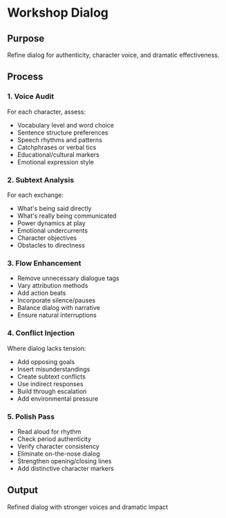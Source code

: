 # Workshop Dialog

## Purpose

Refine dialog for authenticity, character voice, and dramatic effectiveness.

## Process

### 1. Voice Audit

For each character, assess:

- Vocabulary level and word choice
- Sentence structure preferences
- Speech rhythms and patterns
- Catchphrases or verbal tics
- Educational/cultural markers
- Emotional expression style

### 2. Subtext Analysis

For each exchange:

- What's being said directly
- What's really being communicated
- Power dynamics at play
- Emotional undercurrents
- Character objectives
- Obstacles to directness

### 3. Flow Enhancement

- Remove unnecessary dialogue tags
- Vary attribution methods
- Add action beats
- Incorporate silence/pauses
- Balance dialog with narrative
- Ensure natural interruptions

### 4. Conflict Injection

Where dialog lacks tension:

- Add opposing goals
- Insert misunderstandings
- Create subtext conflicts
- Use indirect responses
- Build through escalation
- Add environmental pressure

### 5. Polish Pass

- Read aloud for rhythm
- Check period authenticity
- Verify character consistency
- Eliminate on-the-nose dialog
- Strengthen opening/closing lines
- Add distinctive character markers

## Output

Refined dialog with stronger voices and dramatic impact
